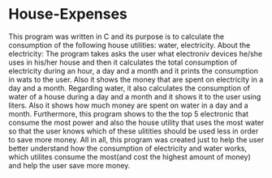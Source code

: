 # House-Expenses

This program was written in C and its purpose is to calculate the consumption of the following house utilities: water, electricity. About the electricity: The program takes asks the user what electroniv devices he/she uses in his/her house and 
then it calculates the total consumption of electricity during an hour, a day and a month and it prints the consumption in wats to the user. Also it shows the money that are spent on electricity in a day and a month. Regarding water, it also
calculates the consumption of water of a house during a day and a month and it shows it to the user using liters. Also it shows how much money are spent on water in a day and a month. Furthermore, this program shows to the the top 5 electronic 
that consume the most power and also the house utility that uses the most water so that the user knows which of these ulitities should be used less in order to save more money. All in all, this program was created just to help the user better
understand how the consumption of electricity and water works, which utilites consume the most(and cost the highest amount of money) and help the user save more money.
